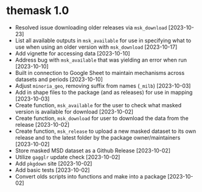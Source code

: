 # themask 1.0
* Resolved issue downloading older releases via `msk_download` [2023-10-23]
* List all available outputs in `msk_available` for use in specifying what to use when using an older version with `msk_download` [2023-10-17]
* Add vignette for accessing data [2023-10-10]
* Address bug with  `msk_available` that was yielding an error when run [2023-10-10]
* Built in connection to Google Sheet to maintain mechanisms across datasets and periods [2023-10-10]
* Adjust `minoria_geo`, removing suffix from names (`_milb`) [2023-10-03]
* Add in shape files to the package (and as releases) for use in mapping [2023-10-03]
* Create function, `msk_available` for the user to check what masked version is available for download [2023-10-02]
* Create function, `msk_download` for user to download the data from the release [2023-10-02]
* Create function, `msk_release` to upload a new masked dataset to its own release and to the latest folder by the package owner/maintainers [2023-10-02]
* Store masked MSD dataset as a Github Release [2023-10-02] 
* Utilize `gagglr` update check [2023-10-02]
* Add `pkgdown` site [2023-10-02]
* Add basic tests [2023-10-02]
* Convert olds scripts into functions and make into a package [2023-10-02]

